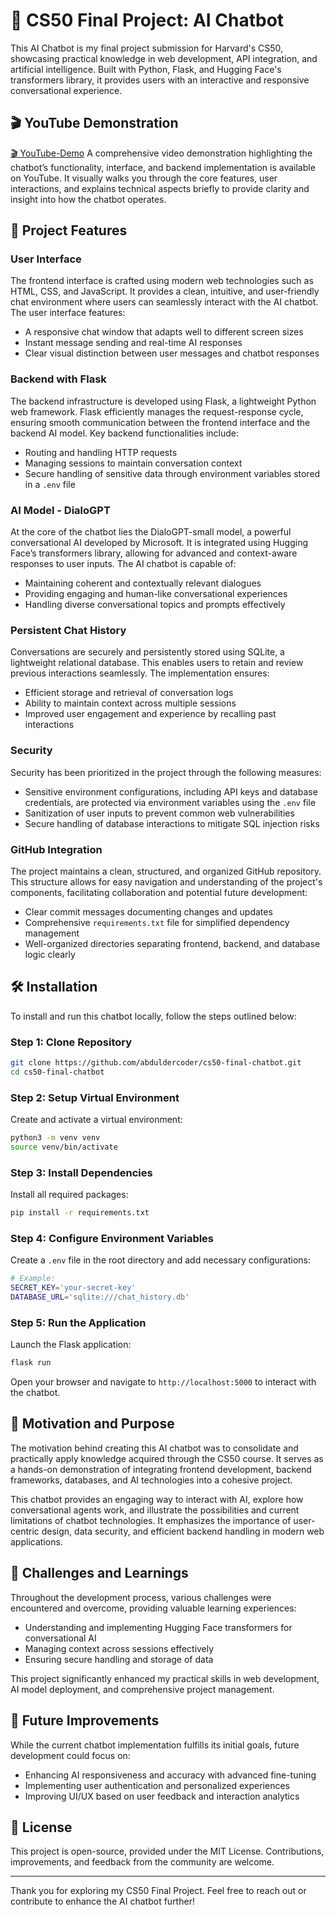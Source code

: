 



# 🤖 CS50 Final Project: AI Chatbot

This AI Chatbot is my final project submission for Harvard's CS50, showcasing practical knowledge in web development, API integration, and artificial intelligence. Built with Python, Flask, and Hugging Face's transformers library, it provides users with an interactive and responsive conversational experience.

## 🎬 YouTube Demonstration
[🎬 YouTube-Demo](https://youtu.be/OXY3JGi0H7Q)
A comprehensive video demonstration highlighting the chatbot’s functionality, interface, and backend implementation is available on YouTube. It visually walks you through the core features, user interactions, and explains technical aspects briefly to provide clarity and insight into how the chatbot operates.

## 🚀 Project Features

### User Interface
The frontend interface is crafted using modern web technologies such as HTML, CSS, and JavaScript. It provides a clean, intuitive, and user-friendly chat environment where users can seamlessly interact with the AI chatbot. The user interface features:
- A responsive chat window that adapts well to different screen sizes
- Instant message sending and real-time AI responses
- Clear visual distinction between user messages and chatbot responses

### Backend with Flask
The backend infrastructure is developed using Flask, a lightweight Python web framework. Flask efficiently manages the request-response cycle, ensuring smooth communication between the frontend interface and the backend AI model. Key backend functionalities include:
- Routing and handling HTTP requests
- Managing sessions to maintain conversation context
- Secure handling of sensitive data through environment variables stored in a `.env` file

### AI Model - DialoGPT
At the core of the chatbot lies the DialoGPT-small model, a powerful conversational AI developed by Microsoft. It is integrated using Hugging Face’s transformers library, allowing for advanced and context-aware responses to user inputs. The AI chatbot is capable of:
- Maintaining coherent and contextually relevant dialogues
- Providing engaging and human-like conversational experiences
- Handling diverse conversational topics and prompts effectively

### Persistent Chat History
Conversations are securely and persistently stored using SQLite, a lightweight relational database. This enables users to retain and review previous interactions seamlessly. The implementation ensures:
- Efficient storage and retrieval of conversation logs
- Ability to maintain context across multiple sessions
- Improved user engagement and experience by recalling past interactions

### Security
Security has been prioritized in the project through the following measures:
- Sensitive environment configurations, including API keys and database credentials, are protected via environment variables using the `.env` file
- Sanitization of user inputs to prevent common web vulnerabilities
- Secure handling of database interactions to mitigate SQL injection risks

### GitHub Integration
The project maintains a clean, structured, and organized GitHub repository. This structure allows for easy navigation and understanding of the project's components, facilitating collaboration and potential future development:
- Clear commit messages documenting changes and updates
- Comprehensive `requirements.txt` file for simplified dependency management
- Well-organized directories separating frontend, backend, and database logic clearly

## 🛠 Installation

To install and run this chatbot locally, follow the steps outlined below:

### Step 1: Clone Repository
```bash
git clone https://github.com/abduldercoder/cs50-final-chatbot.git
cd cs50-final-chatbot
```

### Step 2: Setup Virtual Environment
Create and activate a virtual environment:
```bash
python3 -m venv venv
source venv/bin/activate
```

### Step 3: Install Dependencies
Install all required packages:
```bash
pip install -r requirements.txt
```

### Step 4: Configure Environment Variables
Create a `.env` file in the root directory and add necessary configurations:
```bash
# Example:
SECRET_KEY='your-secret-key'
DATABASE_URL='sqlite:///chat_history.db'
```

### Step 5: Run the Application
Launch the Flask application:
```bash
flask run
```

Open your browser and navigate to `http://localhost:5000` to interact with the chatbot.

## 🎯 Motivation and Purpose
The motivation behind creating this AI chatbot was to consolidate and practically apply knowledge acquired through the CS50 course. It serves as a hands-on demonstration of integrating frontend development, backend frameworks, databases, and AI technologies into a cohesive project.

This chatbot provides an engaging way to interact with AI, explore how conversational agents work, and illustrate the possibilities and current limitations of chatbot technologies. It emphasizes the importance of user-centric design, data security, and efficient backend handling in modern web applications.

## 🚧 Challenges and Learnings
Throughout the development process, various challenges were encountered and overcome, providing valuable learning experiences:
- Understanding and implementing Hugging Face transformers for conversational AI
- Managing context across sessions effectively
- Ensuring secure handling and storage of data

This project significantly enhanced my practical skills in web development, AI model deployment, and comprehensive project management.

## 🌟 Future Improvements
While the current chatbot implementation fulfills its initial goals, future development could focus on:
- Enhancing AI responsiveness and accuracy with advanced fine-tuning
- Implementing user authentication and personalized experiences
- Improving UI/UX based on user feedback and interaction analytics

## 📄 License
This project is open-source, provided under the MIT License. Contributions, improvements, and feedback from the community are welcome.

---

Thank you for exploring my CS50 Final Project. Feel free to reach out or contribute to enhance the AI chatbot further!


